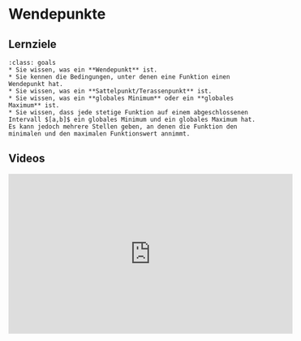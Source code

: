 # Wendepunkte

## Lernziele

```{admonition} Lernziele 
:class: goals
* Sie wissen, was ein **Wendepunkt** ist.
* Sie kennen die Bedingungen, unter denen eine Funktion einen Wendepunkt hat.
* Sie wissen, was ein **Sattelpunkt/Terassenpunkt** ist.
* Sie wissen, was ein **globales Minimum** oder ein **globales Maximum** ist.
* Sie wissen, dass jede stetige Funktion auf einem abgeschlossenen Intervall $[a,b]$ ein globales Minimum und ein globales Maximum hat. Es kann jedoch mehrere Stellen geben, an denen die Funktion den minimalen und den maximalen Funktionswert annimmt.
```

## Videos

<iframe width="560" height="315" src="https://www.youtube.com/embed/lUstL3M42Ec" title="YouTube video player" frameborder="0" allow="accelerometer; autoplay; clipboard-write; encrypted-media; gyroscope; picture-in-picture; web-share" allowfullscreen></iframe>